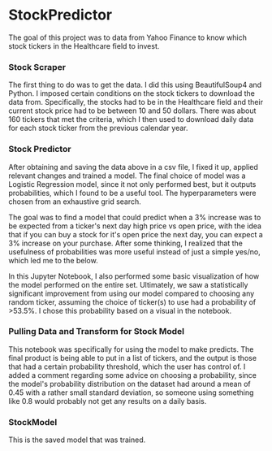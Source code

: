 # StockPredictor

The goal of this project was to data from Yahoo Finance to know which stock tickers in the Healthcare field to invest.

### Stock Scraper
The first thing to do was to get the data. I did this using BeautifulSoup4 and Python. I imposed certain conditions on the stock tickers to download the data from. Specifically, the stocks had to be in the Healthcare field and their current stock price had to be between 10 and 50 dollars. There was about 160 tickers that met the criteria, which I then used to download daily data for each stock ticker from the previous calendar year.

### Stock Predictor
After obtaining and saving the data above in a csv file, I fixed it up, applied relevant changes and trained a model. The final choice of model was a Logistic Regression model, since it not only performed best, but it outputs probabilities, which I found to be a useful tool. The hyperparameters were chosen from an exhaustive grid search.

The goal was to find a model that could predict when a 3% increase was to be expected from a ticker's next day high price vs open price, with the idea that if you can buy a stock for it's open price the next day, you can expect a 3% increase on your purchase. After some thinking, I realized that the usefulness of probabilities was more useful instead of just a simple yes/no, which led me to the below.

In this Jupyter Notebook, I also performed some basic visualization of how the model performed on the entire set. Ultimately, we saw a statistically significant improvement from using our model compared to choosing any random ticker, assuming the choice of ticker(s) to use had a probability of >53.5%. I chose this probability based on a visual in the notebook.

### Pulling Data and Transform for Stock Model
This notebook was specifically for using the model to make predicts. The final product is being able to put in a list of tickers, and the output is those that had a certain probability threshold, which the user has control of. I added a comment regarding some advice on choosing a probability, since the model's probability distribution on the dataset had around a mean of 0.45 with a rather small standard deviation, so someone using something like 0.8 would probably not get any results on a daily basis.


### StockModel
This is the saved model that was trained.

